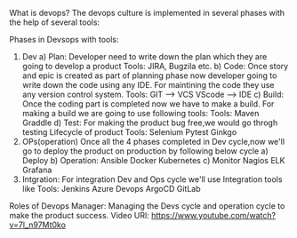 What is devops?
    The devops culture is implemented in several phases with the help of several tools:

Phases in Devsops with tools:
1) Dev
    a) Plan:
        Developer need to write down the plan which they are going to develop a product
          Tools: 
            JIRA, 
            Bugzila etc.
    b) Code:
        Once story and epic is created as part of planning phase now
        developer going to write down the code using any IDE.
        For maintining the code they use any version control system.
        Tools:
            GIT --> VCS
            VScode --> IDE
    c) Build:
        Once the coding part is completed now we have to make a build.
        For making a build we are going to use following tools:
        Tools:
            Maven
            Graddle
    d) Test:
        For making the product bug free,we would go throgh testing Lifecycle of product
        Tools:
            Selenium
            Pytest
            Ginkgo
2) OPs(operation)
    Once all the 4 phases completed in Dev cycle,now we'll go to deploy the product on production by following below cycle
    a) Deploy
    b) Operation:
        Ansible
        Docker
        Kubernetes
    c) Monitor
        Nagios
        ELK
        Grafana
3) Intgration:
    For integration Dev and Ops cycle we'll use Integration tools like
    Tools:
        Jenkins
        Azure Devops
        ArgoCD
        GitLab

Roles of Devops Manager:
    Managing the Devs cycle and operation cycle to make the product success.
Video URl:
 https://www.youtube.com/watch?v=7l_n97Mt0ko
